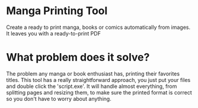 # Manga Printing Tool
Create a ready to print manga, books or comics automatically from images. It leaves you with a ready-to-print PDF

# What problem does it solve?
The problem any manga or book enthusiast has, printing their favorites titles. This tool has a really straightforward approach, you just put your files and double click the 'script.exe'. It will handle almost everything, from splitting pages and resizing them, to make sure the printed format is correct so you don't have to worry about anything.


